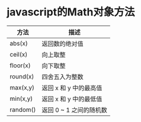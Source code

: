 # javascript的Math对象方法

| 方法 | 描述 |
| ----- | ----- |
| abs(x) | 返回数的绝对值 |
| ceil(x) | 向上取整 |
| floor(x) | 向下取整 |
| round(x) | 四舍五入为整数 |
| max(x,y) | 返回 x 和 y 中的最高值 |
| min(x,y) | 返回 x 和 y 中的最低值 |
| random() | 返回 0 ~ 1 之间的随机数 |